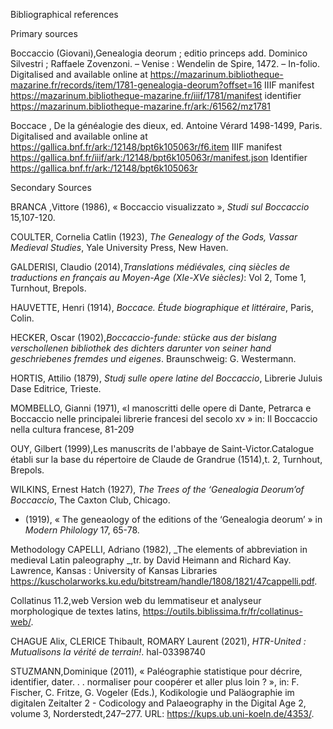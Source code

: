 Bibliographical references

Primary sources

Boccaccio (Giovani),Genealogia deorum ; editio princeps add. Dominico Silvestri ; Raffaele Zovenzoni. – Venise : Wendelin de Spire, 1472. – In-folio. Digitalised and available online at https://mazarinum.bibliotheque-mazarine.fr/records/item/1781-genealogia-deorum?offset=16 
IIIF manifest https://mazarinum.bibliotheque-mazarine.fr/iiif/1781/manifest
identifier https://mazarinum.bibliotheque-mazarine.fr/ark:/61562/mz1781 

Boccace , De la généalogie des dieux, ed. Antoine Vérard 1498-1499, Paris. Digitalised and available online at https://gallica.bnf.fr/ark:/12148/bpt6k105063r/f6.item 
IIIF manifest https://gallica.bnf.fr/iiif/ark:/12148/bpt6k105063r/manifest.json
Identifier https://gallica.bnf.fr/ark:/12148/bpt6k105063r


Secondary Sources 

BRANCA ,Vittore (1986), « Boccaccio visualizzato », _Studi sul Boccaccio_ 15,107-120.

COULTER, Cornelia Catlin (1923), _The Genealogy of the Gods, Vassar Medieval Studies_, Yale University Press, New Haven. 

GALDERISI, Claudio (2014),_Translations médiévales, cinq siècles de traductions en français au Moyen-Age (XIe-XVe siècles)_: Vol 2, Tome 1, Turnhout, Brepols.

HAUVETTE, Henri (1914), _Boccace. Étude biographique et littéraire_, Paris, Colin.

HECKER, Oscar (1902),_Boccaccio-funde: stücke aus der bislang verschollenen bibliothek des dichters darunter von seiner hand geschriebenes fremdes und eigenes_. Braunschweig: G. Westermann.

HORTIS, Attilio (1879), _Studj sulle opere latine del Boccaccio_, Librerie Juluis Dase Editrice, Trieste.

MOMBELLO, Gianni (1971), «I manoscritti delle opere di Dante, Petrarca e Boccaccio nelle principalei librerie francesi del secolo xv » in: Il Boccaccio nella cultura francese, 81-209

OUY, Gilbert (1999),Les manuscrits de l'abbaye de Saint-Victor.Catalogue établi sur la base du répertoire de Claude de Grandrue (1514),t. 2, Turnhout, Brepols.

WILKINS, Ernest Hatch (1927), _The Trees of the ‘Genealogia Deorum’of Boccaccio_, The Caxton Club, Chicago.
- (1919), « The geneaology of the editions of the ‘Genealogia deorum’ » in _Modern Philology_ 17, 65-78.


Methodology 
CAPELLI, Adriano (1982), _The elements of abbreviation in medieval Latin paleography _,tr. by David Heimann and Richard Kay. Lawrence, Kansas : University of Kansas Libraries https://kuscholarworks.ku.edu/bitstream/handle/1808/1821/47cappelli.pdf.

Collatinus 11.2,web Version web du lemmatiseur et analyseur morphologique de textes latins, https://outils.biblissima.fr/fr/collatinus-web/.

CHAGUE Alix, CLERICE Thibault, ROMARY Laurent (2021), _HTR-United : Mutualisons la vérité de terrain!_. hal-03398740

STUZMANN,Dominique (2011), « Paléographie statistique pour décrire, identifier, dater. . . normaliser pour coopérer et aller plus loin ? », in: F. Fischer, C. Fritze, G. Vogeler (Eds.), Kodikologie und Paläographie im digitalen Zeitalter 2 - Codicology and Palaeography in the Digital Age 2, volume 3, Norderstedt,247–277. URL: https://kups.ub.uni-koeln.de/4353/. 


